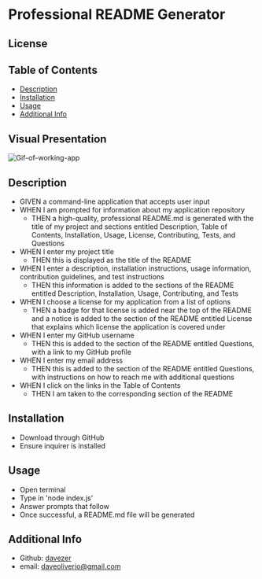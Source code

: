# Professional README Generator 

## License

## Table of Contents
- [Description](##description)
- [Installation](##installation)
- [Usage](##usage)
- [Additional Info](##additionalInfo)

## Visual Presentation

![Gif-of-working-app](https://github.com/davezer/readMeGen/blob/main/src/img/README_gif.gif?raw=true)

## Description

- GIVEN a command-line application that accepts user input
- WHEN I am prompted for information about my application repository
   - THEN a high-quality, professional README.md is generated with the title of my project and sections entitled Description, Table of Contents, Installation, Usage, License, Contributing, Tests, and Questions
- WHEN I enter my project title
    - THEN this is displayed as the title of the README
- WHEN I enter a description, installation instructions, usage information, contribution guidelines, and test instructions
    - THEN this information is added to the sections of the README entitled Description, Installation, Usage, Contributing, and Tests
- WHEN I choose a license for my application from a list of options
    - THEN a badge for that license is added near the top of the README and a notice is added to the section of the README entitled License that explains which license the application is covered under
- WHEN I enter my GitHub username
    - THEN this is added to the section of the README entitled Questions, with a link to my GitHub profile
- WHEN I enter my email address
    - THEN this is added to the section of the README entitled Questions, with instructions on how to reach me with additional questions
- WHEN I click on the links in the Table of Contents
    - THEN I am taken to the corresponding section of the README

## Installation

- Download through GitHub
- Ensure inquirer is installed

## Usage 

- Open terminal
- Type in 'node index.js'
- Answer prompts that follow
- Once successful, a README.md file will be generated

## Additional Info
- Github: [davezer](https://github.com/davezer)
- email: <daveoliverio@gmail.com>
